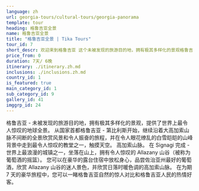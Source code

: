 ```yaml
---
language: zh
url: georgia-tours/cultural-tours/georgia-panorama
template: tour
heading: 格鲁吉亚全景
name: 格鲁吉亚全景
title: "格鲁吉亚全景 | Tika Tours"
tour_id: 7
short_descr: 欢迎来到格鲁吉亚 这个未被发现的旅游目的地，拥有极其多样化的景观格鲁吉亚提供了世界上最令人惊叹的地球全景。
price_from: 0
duration: 7天/ 6晚
itinerary: ./itinerary.zh.md
inclusions: ./inclusions.zh.md
country_id: 1
is_featured: true
main_category_id: 1
sub_category_id: 9
gallery_id: 41
imggrp_id: 24
---
```


格鲁吉亚 \- 未被发现的旅游目的地，拥有极其多样化的景观，提供了世界上最令人惊叹的地球全景。 从国家首都格鲁吉亚 \- 第比利斯开始，继续沿着大高加索山脉不间断的全景欣赏风景和令人振奋的旅程，并在令人眼花缭乱的白雪皑皑的山峰背景中走到最令人惊叹的教堂之一，触摸天空。
高加索山脉。 在 Signagi 完成 \- 世界上最浪漫的城镇之一，坐落在山上，拥有令人惊叹的 Allazany 山谷（被称为葡萄酒的摇篮）。
您可以在豪华的露台住宿中放松身心，品尝佐治亚州最好的葡萄酒，欣赏 Allazany 山谷的迷人景色，并欣赏日落时暖色调的高加索山脉。 在为期 7 天的豪华旅程中，您可以一睹格鲁吉亚自然的惊人对比和格鲁吉亚人民的热情好客。
